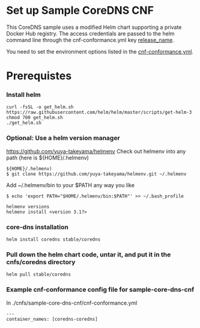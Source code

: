 # Set up Sample CoreDNS CNF

This CoreDNS sample uses a modified Helm chart supporting a private Docker Hub registry. The access credentials are passed to the helm command line through the cnf-conformance.yml key [release_name](https://github.com/cncf/cnf-testsuite/blob/master/sample-cnfs/sample_coredns_protected/cnf-conformance.yml#L5).

You need to set the environment options listed in the [cnf-conformance.yml](cnf-conformance.yml).

# Prerequistes

### Install helm

```
curl -fsSL -o get_helm.sh https://raw.githubusercontent.com/helm/helm/master/scripts/get-helm-3
chmod 700 get_helm.sh
./get_helm.sh
```

### Optional: Use a helm version manager

https://github.com/yuya-takeyama/helmenv
Check out helmenv into any path (here is ${HOME}/.helmenv)

```
${HOME}/.helmenv)
$ git clone https://github.com/yuya-takeyama/helmenv.git ~/.helmenv
```

Add ~/.helmenv/bin to your $PATH any way you like

```
$ echo 'export PATH="$HOME/.helmenv/bin:$PATH"' >> ~/.bash_profile
```

```
helmenv versions
helmenv install <version 3.1?>
```

### core-dns installation

```
helm install coredns stable/coredns
```

### Pull down the helm chart code, untar it, and put it in the cnfs/coredns directory

```
helm pull stable/coredns
```

### Example cnf-conformance config file for sample-core-dns-cnf

In ./cnfs/sample-core-dns-cnf/cnf-conformance.yml

```
---
container_names: [coredns-coredns]
```
